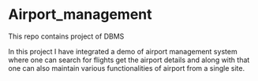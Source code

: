 # Airport_management
This repo contains project of DBMS 


In this project I have integrated a demo of airport management system where one can search for flights get the airport details and along with that one can also maintain various functionalities of airport from a single site. 

